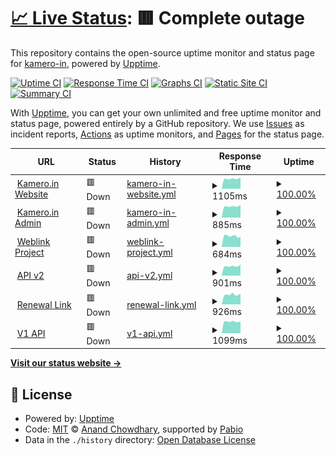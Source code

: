 # [📈 Live Status](https://status.kamero.in): <!--live status--> **🟥 Complete outage**

This repository contains the open-source uptime monitor and status page for [kamero-in](https://status.kamero.in), powered by [Upptime](https://github.com/upptime/upptime).

[![Uptime CI](https://github.com/kamero-in/upptime/workflows/Uptime%20CI/badge.svg)](https://github.com/kamero-in/upptime/actions?query=workflow%3A%22Uptime+CI%22)
[![Response Time CI](https://github.com/kamero-in/upptime/workflows/Response%20Time%20CI/badge.svg)](https://github.com/kamero-in/upptime/actions?query=workflow%3A%22Response+Time+CI%22)
[![Graphs CI](https://github.com/kamero-in/upptime/workflows/Graphs%20CI/badge.svg)](https://github.com/kamero-in/upptime/actions?query=workflow%3A%22Graphs+CI%22)
[![Static Site CI](https://github.com/kamero-in/upptime/workflows/Static%20Site%20CI/badge.svg)](https://github.com/kamero-in/upptime/actions?query=workflow%3A%22Static+Site+CI%22)
[![Summary CI](https://github.com/kamero-in/upptime/workflows/Summary%20CI/badge.svg)](https://github.com/kamero-in/upptime/actions?query=workflow%3A%22Summary+CI%22)

With [Upptime](https://upptime.js.org), you can get your own unlimited and free uptime monitor and status page, powered entirely by a GitHub repository. We use [Issues](https://github.com/kamero-in/upptime/issues) as incident reports, [Actions](https://github.com/kamero-in/upptime/actions) as uptime monitors, and [Pages](https://status.kamero.in) for the status page.

<!--start: status pages-->
<!-- This summary is generated by Upptime (https://github.com/upptime/upptime) -->
<!-- Do not edit this manually, your changes will be overwritten -->
<!-- prettier-ignore -->
| URL | Status | History | Response Time | Uptime |
| --- | ------ | ------- | ------------- | ------ |
| <img alt="" src="https://icons.duckduckgo.com/ip3/kamero.in.ico" height="13"> [Kamero.in Website](https://kamero.in) | 🟥 Down | [kamero-in-website.yml](https://github.com/Hitesh-Kamero/kamero-upptime/commits/HEAD/history/kamero-in-website.yml) | <details><summary><img alt="Response time graph" src="./graphs/kamero-in-website/response-time-week.png" height="20"> 1105ms</summary><br><a href="https://status.kamero.in/history/kamero-in-website"><img alt="Response time 1038" src="https://img.shields.io/endpoint?url=https%3A%2F%2Fraw.githubusercontent.com%2FHitesh-Kamero%2Fkamero-upptime%2FHEAD%2Fapi%2Fkamero-in-website%2Fresponse-time.json"></a><br><a href="https://status.kamero.in/history/kamero-in-website"><img alt="24-hour response time 1244" src="https://img.shields.io/endpoint?url=https%3A%2F%2Fraw.githubusercontent.com%2FHitesh-Kamero%2Fkamero-upptime%2FHEAD%2Fapi%2Fkamero-in-website%2Fresponse-time-day.json"></a><br><a href="https://status.kamero.in/history/kamero-in-website"><img alt="7-day response time 1105" src="https://img.shields.io/endpoint?url=https%3A%2F%2Fraw.githubusercontent.com%2FHitesh-Kamero%2Fkamero-upptime%2FHEAD%2Fapi%2Fkamero-in-website%2Fresponse-time-week.json"></a><br><a href="https://status.kamero.in/history/kamero-in-website"><img alt="30-day response time 1116" src="https://img.shields.io/endpoint?url=https%3A%2F%2Fraw.githubusercontent.com%2FHitesh-Kamero%2Fkamero-upptime%2FHEAD%2Fapi%2Fkamero-in-website%2Fresponse-time-month.json"></a><br><a href="https://status.kamero.in/history/kamero-in-website"><img alt="1-year response time 1038" src="https://img.shields.io/endpoint?url=https%3A%2F%2Fraw.githubusercontent.com%2FHitesh-Kamero%2Fkamero-upptime%2FHEAD%2Fapi%2Fkamero-in-website%2Fresponse-time-year.json"></a></details> | <details><summary><a href="https://status.kamero.in/history/kamero-in-website">100.00%</a></summary><a href="https://status.kamero.in/history/kamero-in-website"><img alt="All-time uptime 99.86%" src="https://img.shields.io/endpoint?url=https%3A%2F%2Fraw.githubusercontent.com%2FHitesh-Kamero%2Fkamero-upptime%2FHEAD%2Fapi%2Fkamero-in-website%2Fuptime.json"></a><br><a href="https://status.kamero.in/history/kamero-in-website"><img alt="24-hour uptime 99.99%" src="https://img.shields.io/endpoint?url=https%3A%2F%2Fraw.githubusercontent.com%2FHitesh-Kamero%2Fkamero-upptime%2FHEAD%2Fapi%2Fkamero-in-website%2Fuptime-day.json"></a><br><a href="https://status.kamero.in/history/kamero-in-website"><img alt="7-day uptime 100.00%" src="https://img.shields.io/endpoint?url=https%3A%2F%2Fraw.githubusercontent.com%2FHitesh-Kamero%2Fkamero-upptime%2FHEAD%2Fapi%2Fkamero-in-website%2Fuptime-week.json"></a><br><a href="https://status.kamero.in/history/kamero-in-website"><img alt="30-day uptime 99.68%" src="https://img.shields.io/endpoint?url=https%3A%2F%2Fraw.githubusercontent.com%2FHitesh-Kamero%2Fkamero-upptime%2FHEAD%2Fapi%2Fkamero-in-website%2Fuptime-month.json"></a><br><a href="https://status.kamero.in/history/kamero-in-website"><img alt="1-year uptime 99.86%" src="https://img.shields.io/endpoint?url=https%3A%2F%2Fraw.githubusercontent.com%2FHitesh-Kamero%2Fkamero-upptime%2FHEAD%2Fapi%2Fkamero-in-website%2Fuptime-year.json"></a></details>
| <img alt="" src="https://icons.duckduckgo.com/ip3/login.kamero.in.ico" height="13"> [Kamero.in Admin](https://login.kamero.in) | 🟥 Down | [kamero-in-admin.yml](https://github.com/Hitesh-Kamero/kamero-upptime/commits/HEAD/history/kamero-in-admin.yml) | <details><summary><img alt="Response time graph" src="./graphs/kamero-in-admin/response-time-week.png" height="20"> 885ms</summary><br><a href="https://status.kamero.in/history/kamero-in-admin"><img alt="Response time 909" src="https://img.shields.io/endpoint?url=https%3A%2F%2Fraw.githubusercontent.com%2FHitesh-Kamero%2Fkamero-upptime%2FHEAD%2Fapi%2Fkamero-in-admin%2Fresponse-time.json"></a><br><a href="https://status.kamero.in/history/kamero-in-admin"><img alt="24-hour response time 995" src="https://img.shields.io/endpoint?url=https%3A%2F%2Fraw.githubusercontent.com%2FHitesh-Kamero%2Fkamero-upptime%2FHEAD%2Fapi%2Fkamero-in-admin%2Fresponse-time-day.json"></a><br><a href="https://status.kamero.in/history/kamero-in-admin"><img alt="7-day response time 885" src="https://img.shields.io/endpoint?url=https%3A%2F%2Fraw.githubusercontent.com%2FHitesh-Kamero%2Fkamero-upptime%2FHEAD%2Fapi%2Fkamero-in-admin%2Fresponse-time-week.json"></a><br><a href="https://status.kamero.in/history/kamero-in-admin"><img alt="30-day response time 911" src="https://img.shields.io/endpoint?url=https%3A%2F%2Fraw.githubusercontent.com%2FHitesh-Kamero%2Fkamero-upptime%2FHEAD%2Fapi%2Fkamero-in-admin%2Fresponse-time-month.json"></a><br><a href="https://status.kamero.in/history/kamero-in-admin"><img alt="1-year response time 909" src="https://img.shields.io/endpoint?url=https%3A%2F%2Fraw.githubusercontent.com%2FHitesh-Kamero%2Fkamero-upptime%2FHEAD%2Fapi%2Fkamero-in-admin%2Fresponse-time-year.json"></a></details> | <details><summary><a href="https://status.kamero.in/history/kamero-in-admin">100.00%</a></summary><a href="https://status.kamero.in/history/kamero-in-admin"><img alt="All-time uptime 99.97%" src="https://img.shields.io/endpoint?url=https%3A%2F%2Fraw.githubusercontent.com%2FHitesh-Kamero%2Fkamero-upptime%2FHEAD%2Fapi%2Fkamero-in-admin%2Fuptime.json"></a><br><a href="https://status.kamero.in/history/kamero-in-admin"><img alt="24-hour uptime 99.99%" src="https://img.shields.io/endpoint?url=https%3A%2F%2Fraw.githubusercontent.com%2FHitesh-Kamero%2Fkamero-upptime%2FHEAD%2Fapi%2Fkamero-in-admin%2Fuptime-day.json"></a><br><a href="https://status.kamero.in/history/kamero-in-admin"><img alt="7-day uptime 100.00%" src="https://img.shields.io/endpoint?url=https%3A%2F%2Fraw.githubusercontent.com%2FHitesh-Kamero%2Fkamero-upptime%2FHEAD%2Fapi%2Fkamero-in-admin%2Fuptime-week.json"></a><br><a href="https://status.kamero.in/history/kamero-in-admin"><img alt="30-day uptime 100.00%" src="https://img.shields.io/endpoint?url=https%3A%2F%2Fraw.githubusercontent.com%2FHitesh-Kamero%2Fkamero-upptime%2FHEAD%2Fapi%2Fkamero-in-admin%2Fuptime-month.json"></a><br><a href="https://status.kamero.in/history/kamero-in-admin"><img alt="1-year uptime 99.97%" src="https://img.shields.io/endpoint?url=https%3A%2F%2Fraw.githubusercontent.com%2FHitesh-Kamero%2Fkamero-upptime%2FHEAD%2Fapi%2Fkamero-in-admin%2Fuptime-year.json"></a></details>
| <img alt="" src="https://icons.duckduckgo.com/ip3/kamero.in.ico" height="13"> [Weblink Project](https://kamero.in/anmolkriti) | 🟥 Down | [weblink-project.yml](https://github.com/Hitesh-Kamero/kamero-upptime/commits/HEAD/history/weblink-project.yml) | <details><summary><img alt="Response time graph" src="./graphs/weblink-project/response-time-week.png" height="20"> 684ms</summary><br><a href="https://status.kamero.in/history/weblink-project"><img alt="Response time 830" src="https://img.shields.io/endpoint?url=https%3A%2F%2Fraw.githubusercontent.com%2FHitesh-Kamero%2Fkamero-upptime%2FHEAD%2Fapi%2Fweblink-project%2Fresponse-time.json"></a><br><a href="https://status.kamero.in/history/weblink-project"><img alt="24-hour response time 640" src="https://img.shields.io/endpoint?url=https%3A%2F%2Fraw.githubusercontent.com%2FHitesh-Kamero%2Fkamero-upptime%2FHEAD%2Fapi%2Fweblink-project%2Fresponse-time-day.json"></a><br><a href="https://status.kamero.in/history/weblink-project"><img alt="7-day response time 684" src="https://img.shields.io/endpoint?url=https%3A%2F%2Fraw.githubusercontent.com%2FHitesh-Kamero%2Fkamero-upptime%2FHEAD%2Fapi%2Fweblink-project%2Fresponse-time-week.json"></a><br><a href="https://status.kamero.in/history/weblink-project"><img alt="30-day response time 972" src="https://img.shields.io/endpoint?url=https%3A%2F%2Fraw.githubusercontent.com%2FHitesh-Kamero%2Fkamero-upptime%2FHEAD%2Fapi%2Fweblink-project%2Fresponse-time-month.json"></a><br><a href="https://status.kamero.in/history/weblink-project"><img alt="1-year response time 830" src="https://img.shields.io/endpoint?url=https%3A%2F%2Fraw.githubusercontent.com%2FHitesh-Kamero%2Fkamero-upptime%2FHEAD%2Fapi%2Fweblink-project%2Fresponse-time-year.json"></a></details> | <details><summary><a href="https://status.kamero.in/history/weblink-project">100.00%</a></summary><a href="https://status.kamero.in/history/weblink-project"><img alt="All-time uptime 98.97%" src="https://img.shields.io/endpoint?url=https%3A%2F%2Fraw.githubusercontent.com%2FHitesh-Kamero%2Fkamero-upptime%2FHEAD%2Fapi%2Fweblink-project%2Fuptime.json"></a><br><a href="https://status.kamero.in/history/weblink-project"><img alt="24-hour uptime 99.99%" src="https://img.shields.io/endpoint?url=https%3A%2F%2Fraw.githubusercontent.com%2FHitesh-Kamero%2Fkamero-upptime%2FHEAD%2Fapi%2Fweblink-project%2Fuptime-day.json"></a><br><a href="https://status.kamero.in/history/weblink-project"><img alt="7-day uptime 100.00%" src="https://img.shields.io/endpoint?url=https%3A%2F%2Fraw.githubusercontent.com%2FHitesh-Kamero%2Fkamero-upptime%2FHEAD%2Fapi%2Fweblink-project%2Fuptime-week.json"></a><br><a href="https://status.kamero.in/history/weblink-project"><img alt="30-day uptime 97.69%" src="https://img.shields.io/endpoint?url=https%3A%2F%2Fraw.githubusercontent.com%2FHitesh-Kamero%2Fkamero-upptime%2FHEAD%2Fapi%2Fweblink-project%2Fuptime-month.json"></a><br><a href="https://status.kamero.in/history/weblink-project"><img alt="1-year uptime 98.97%" src="https://img.shields.io/endpoint?url=https%3A%2F%2Fraw.githubusercontent.com%2FHitesh-Kamero%2Fkamero-upptime%2FHEAD%2Fapi%2Fweblink-project%2Fuptime-year.json"></a></details>
| <img alt="" src="https://icons.duckduckgo.com/ip3/apiv2.kamero.in.ico" height="13"> [API v2](https://apiv2.kamero.in/v1/check_app_v2) | 🟥 Down | [api-v2.yml](https://github.com/Hitesh-Kamero/kamero-upptime/commits/HEAD/history/api-v2.yml) | <details><summary><img alt="Response time graph" src="./graphs/api-v2/response-time-week.png" height="20"> 901ms</summary><br><a href="https://status.kamero.in/history/api-v2"><img alt="Response time 921" src="https://img.shields.io/endpoint?url=https%3A%2F%2Fraw.githubusercontent.com%2FHitesh-Kamero%2Fkamero-upptime%2FHEAD%2Fapi%2Fapi-v2%2Fresponse-time.json"></a><br><a href="https://status.kamero.in/history/api-v2"><img alt="24-hour response time 1045" src="https://img.shields.io/endpoint?url=https%3A%2F%2Fraw.githubusercontent.com%2FHitesh-Kamero%2Fkamero-upptime%2FHEAD%2Fapi%2Fapi-v2%2Fresponse-time-day.json"></a><br><a href="https://status.kamero.in/history/api-v2"><img alt="7-day response time 901" src="https://img.shields.io/endpoint?url=https%3A%2F%2Fraw.githubusercontent.com%2FHitesh-Kamero%2Fkamero-upptime%2FHEAD%2Fapi%2Fapi-v2%2Fresponse-time-week.json"></a><br><a href="https://status.kamero.in/history/api-v2"><img alt="30-day response time 929" src="https://img.shields.io/endpoint?url=https%3A%2F%2Fraw.githubusercontent.com%2FHitesh-Kamero%2Fkamero-upptime%2FHEAD%2Fapi%2Fapi-v2%2Fresponse-time-month.json"></a><br><a href="https://status.kamero.in/history/api-v2"><img alt="1-year response time 921" src="https://img.shields.io/endpoint?url=https%3A%2F%2Fraw.githubusercontent.com%2FHitesh-Kamero%2Fkamero-upptime%2FHEAD%2Fapi%2Fapi-v2%2Fresponse-time-year.json"></a></details> | <details><summary><a href="https://status.kamero.in/history/api-v2">100.00%</a></summary><a href="https://status.kamero.in/history/api-v2"><img alt="All-time uptime 99.72%" src="https://img.shields.io/endpoint?url=https%3A%2F%2Fraw.githubusercontent.com%2FHitesh-Kamero%2Fkamero-upptime%2FHEAD%2Fapi%2Fapi-v2%2Fuptime.json"></a><br><a href="https://status.kamero.in/history/api-v2"><img alt="24-hour uptime 99.99%" src="https://img.shields.io/endpoint?url=https%3A%2F%2Fraw.githubusercontent.com%2FHitesh-Kamero%2Fkamero-upptime%2FHEAD%2Fapi%2Fapi-v2%2Fuptime-day.json"></a><br><a href="https://status.kamero.in/history/api-v2"><img alt="7-day uptime 100.00%" src="https://img.shields.io/endpoint?url=https%3A%2F%2Fraw.githubusercontent.com%2FHitesh-Kamero%2Fkamero-upptime%2FHEAD%2Fapi%2Fapi-v2%2Fuptime-week.json"></a><br><a href="https://status.kamero.in/history/api-v2"><img alt="30-day uptime 99.36%" src="https://img.shields.io/endpoint?url=https%3A%2F%2Fraw.githubusercontent.com%2FHitesh-Kamero%2Fkamero-upptime%2FHEAD%2Fapi%2Fapi-v2%2Fuptime-month.json"></a><br><a href="https://status.kamero.in/history/api-v2"><img alt="1-year uptime 99.72%" src="https://img.shields.io/endpoint?url=https%3A%2F%2Fraw.githubusercontent.com%2FHitesh-Kamero%2Fkamero-upptime%2FHEAD%2Fapi%2Fapi-v2%2Fuptime-year.json"></a></details>
| <img alt="" src="https://icons.duckduckgo.com/ip3/event.kamero.in.ico" height="13"> [Renewal Link](https://event.kamero.in/renew/anmolkriti) | 🟥 Down | [renewal-link.yml](https://github.com/Hitesh-Kamero/kamero-upptime/commits/HEAD/history/renewal-link.yml) | <details><summary><img alt="Response time graph" src="./graphs/renewal-link/response-time-week.png" height="20"> 926ms</summary><br><a href="https://status.kamero.in/history/renewal-link"><img alt="Response time 1152" src="https://img.shields.io/endpoint?url=https%3A%2F%2Fraw.githubusercontent.com%2FHitesh-Kamero%2Fkamero-upptime%2FHEAD%2Fapi%2Frenewal-link%2Fresponse-time.json"></a><br><a href="https://status.kamero.in/history/renewal-link"><img alt="24-hour response time 1023" src="https://img.shields.io/endpoint?url=https%3A%2F%2Fraw.githubusercontent.com%2FHitesh-Kamero%2Fkamero-upptime%2FHEAD%2Fapi%2Frenewal-link%2Fresponse-time-day.json"></a><br><a href="https://status.kamero.in/history/renewal-link"><img alt="7-day response time 926" src="https://img.shields.io/endpoint?url=https%3A%2F%2Fraw.githubusercontent.com%2FHitesh-Kamero%2Fkamero-upptime%2FHEAD%2Fapi%2Frenewal-link%2Fresponse-time-week.json"></a><br><a href="https://status.kamero.in/history/renewal-link"><img alt="30-day response time 1432" src="https://img.shields.io/endpoint?url=https%3A%2F%2Fraw.githubusercontent.com%2FHitesh-Kamero%2Fkamero-upptime%2FHEAD%2Fapi%2Frenewal-link%2Fresponse-time-month.json"></a><br><a href="https://status.kamero.in/history/renewal-link"><img alt="1-year response time 1152" src="https://img.shields.io/endpoint?url=https%3A%2F%2Fraw.githubusercontent.com%2FHitesh-Kamero%2Fkamero-upptime%2FHEAD%2Fapi%2Frenewal-link%2Fresponse-time-year.json"></a></details> | <details><summary><a href="https://status.kamero.in/history/renewal-link">100.00%</a></summary><a href="https://status.kamero.in/history/renewal-link"><img alt="All-time uptime 99.23%" src="https://img.shields.io/endpoint?url=https%3A%2F%2Fraw.githubusercontent.com%2FHitesh-Kamero%2Fkamero-upptime%2FHEAD%2Fapi%2Frenewal-link%2Fuptime.json"></a><br><a href="https://status.kamero.in/history/renewal-link"><img alt="24-hour uptime 99.99%" src="https://img.shields.io/endpoint?url=https%3A%2F%2Fraw.githubusercontent.com%2FHitesh-Kamero%2Fkamero-upptime%2FHEAD%2Fapi%2Frenewal-link%2Fuptime-day.json"></a><br><a href="https://status.kamero.in/history/renewal-link"><img alt="7-day uptime 100.00%" src="https://img.shields.io/endpoint?url=https%3A%2F%2Fraw.githubusercontent.com%2FHitesh-Kamero%2Fkamero-upptime%2FHEAD%2Fapi%2Frenewal-link%2Fuptime-week.json"></a><br><a href="https://status.kamero.in/history/renewal-link"><img alt="30-day uptime 98.27%" src="https://img.shields.io/endpoint?url=https%3A%2F%2Fraw.githubusercontent.com%2FHitesh-Kamero%2Fkamero-upptime%2FHEAD%2Fapi%2Frenewal-link%2Fuptime-month.json"></a><br><a href="https://status.kamero.in/history/renewal-link"><img alt="1-year uptime 99.23%" src="https://img.shields.io/endpoint?url=https%3A%2F%2Fraw.githubusercontent.com%2FHitesh-Kamero%2Fkamero-upptime%2FHEAD%2Fapi%2Frenewal-link%2Fuptime-year.json"></a></details>
| <img alt="" src="https://icons.duckduckgo.com/ip3/goapi.kamero.in.ico" height="13"> [V1 API](https://goapi.kamero.in/v1/event_home_viewer?eventCode=anmolkriti&skip=0&limit=0) | 🟥 Down | [v1-api.yml](https://github.com/Hitesh-Kamero/kamero-upptime/commits/HEAD/history/v1-api.yml) | <details><summary><img alt="Response time graph" src="./graphs/v1-api/response-time-week.png" height="20"> 1099ms</summary><br><a href="https://status.kamero.in/history/v1-api"><img alt="Response time 1314" src="https://img.shields.io/endpoint?url=https%3A%2F%2Fraw.githubusercontent.com%2FHitesh-Kamero%2Fkamero-upptime%2FHEAD%2Fapi%2Fv1-api%2Fresponse-time.json"></a><br><a href="https://status.kamero.in/history/v1-api"><img alt="24-hour response time 1131" src="https://img.shields.io/endpoint?url=https%3A%2F%2Fraw.githubusercontent.com%2FHitesh-Kamero%2Fkamero-upptime%2FHEAD%2Fapi%2Fv1-api%2Fresponse-time-day.json"></a><br><a href="https://status.kamero.in/history/v1-api"><img alt="7-day response time 1099" src="https://img.shields.io/endpoint?url=https%3A%2F%2Fraw.githubusercontent.com%2FHitesh-Kamero%2Fkamero-upptime%2FHEAD%2Fapi%2Fv1-api%2Fresponse-time-week.json"></a><br><a href="https://status.kamero.in/history/v1-api"><img alt="30-day response time 1541" src="https://img.shields.io/endpoint?url=https%3A%2F%2Fraw.githubusercontent.com%2FHitesh-Kamero%2Fkamero-upptime%2FHEAD%2Fapi%2Fv1-api%2Fresponse-time-month.json"></a><br><a href="https://status.kamero.in/history/v1-api"><img alt="1-year response time 1314" src="https://img.shields.io/endpoint?url=https%3A%2F%2Fraw.githubusercontent.com%2FHitesh-Kamero%2Fkamero-upptime%2FHEAD%2Fapi%2Fv1-api%2Fresponse-time-year.json"></a></details> | <details><summary><a href="https://status.kamero.in/history/v1-api">100.00%</a></summary><a href="https://status.kamero.in/history/v1-api"><img alt="All-time uptime 99.11%" src="https://img.shields.io/endpoint?url=https%3A%2F%2Fraw.githubusercontent.com%2FHitesh-Kamero%2Fkamero-upptime%2FHEAD%2Fapi%2Fv1-api%2Fuptime.json"></a><br><a href="https://status.kamero.in/history/v1-api"><img alt="24-hour uptime 99.99%" src="https://img.shields.io/endpoint?url=https%3A%2F%2Fraw.githubusercontent.com%2FHitesh-Kamero%2Fkamero-upptime%2FHEAD%2Fapi%2Fv1-api%2Fuptime-day.json"></a><br><a href="https://status.kamero.in/history/v1-api"><img alt="7-day uptime 100.00%" src="https://img.shields.io/endpoint?url=https%3A%2F%2Fraw.githubusercontent.com%2FHitesh-Kamero%2Fkamero-upptime%2FHEAD%2Fapi%2Fv1-api%2Fuptime-week.json"></a><br><a href="https://status.kamero.in/history/v1-api"><img alt="30-day uptime 98.00%" src="https://img.shields.io/endpoint?url=https%3A%2F%2Fraw.githubusercontent.com%2FHitesh-Kamero%2Fkamero-upptime%2FHEAD%2Fapi%2Fv1-api%2Fuptime-month.json"></a><br><a href="https://status.kamero.in/history/v1-api"><img alt="1-year uptime 99.11%" src="https://img.shields.io/endpoint?url=https%3A%2F%2Fraw.githubusercontent.com%2FHitesh-Kamero%2Fkamero-upptime%2FHEAD%2Fapi%2Fv1-api%2Fuptime-year.json"></a></details>

<!--end: status pages-->

[**Visit our status website →**](https://status.kamero.in)

## 📄 License

- Powered by: [Upptime](https://github.com/upptime/upptime)
- Code: [MIT](./LICENSE) © [Anand Chowdhary](https://anandchowdhary.com), supported by [Pabio](https://pabio.com)
- Data in the `./history` directory: [Open Database License](https://opendatacommons.org/licenses/odbl/1-0/)
